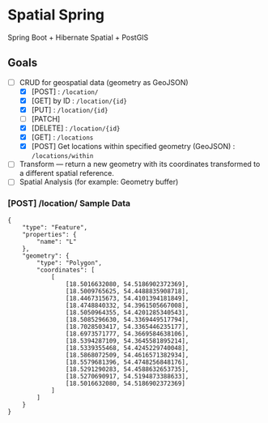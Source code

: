 # Spatial Spring

Spring Boot + Hibernate Spatial + PostGIS

## Goals
- [ ] CRUD for geospatial data (geometry as GeoJSON)
    - [x] [POST] : `/location/`
    - [x] [GET] by ID : `/location/{id}`
    - [x] [PUT] : `/location/{id}`
    - [ ] [PATCH]
    - [x] [DELETE] : `/location/{id}`
    - [x] [GET] : `/locations`
    - [x] [POST] Get locations within specified geometry (GeoJSON) : `/locations/within`
- [ ] Transform — return a new geometry with its coordinates transformed to a different spatial reference.
- [ ] Spatial Analysis (for example: Geometry buffer)

### [POST] /location/ Sample Data
```
{
    "type": "Feature",
    "properties": {
	    "name": "L"
    },
    "geometry": {
        "type": "Polygon",
        "coordinates": [
            [
                [18.5016632080, 54.5186902372369],
                [18.5009765625, 54.4488835908718],
                [18.4467315673, 54.4101394181849],
                [18.4748840332, 54.3961505667008],
                [18.5050964355, 54.4201285340543],
                [18.5085296630, 54.3369449517794],
                [18.7028503417, 54.3365446235177],
                [18.6973571777, 54.3669584638106],
                [18.5394287109, 54.3645581895214],
                [18.5339355468, 54.4245229740048],
                [18.5868072509, 54.4616571382934],
                [18.5579681396, 54.4748256848176],
                [18.5291290283, 54.4588632653735],
                [18.5270690917, 54.5194873388633],
                [18.5016632080, 54.5186902372369]
            ]
        ]
    }
}
```